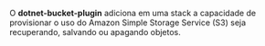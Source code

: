 O **dotnet-bucket-plugin** adiciona em uma stack a capacidade de provisionar o uso do Amazon Simple Storage Service (S3) seja recuperando, salvando ou apagando objetos.